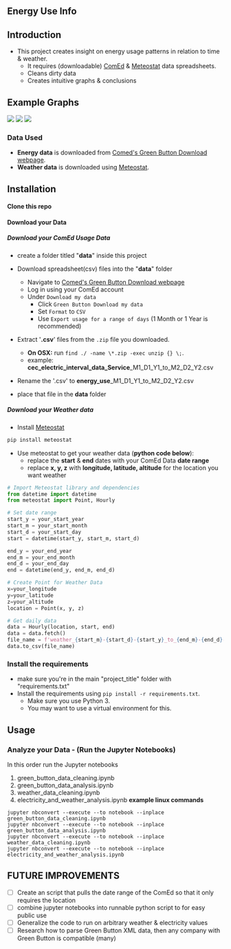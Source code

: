 Energy Use Info
-----------------------
## Introduction
* This project creates insight on energy usage patterns in relation to time & weather.
    * It requires (downloadable) [ComEd](https://secure.comed.com/MyAccount/MyBillUsage/pages/secure/GreenButtonConnectDownloadMyData.aspx) & [Meteostat](https://github.com/meteostat/meteostat-python) data spreadsheets.
    * Cleans dirty data
    * Creates intuitive graphs & conclusions


Example Graphs
-----------------------
![](https://i.imgur.com/h7eCHMI.png)
![](https://i.imgur.com/J4BfXVa.png)
![](https://imgur.com/xsd6Iv6.png)
### Data Used
* **Energy data** is downloaded from [Comed's Green Button Download webpage](https://secure.comed.com/MyAccount/MyBillUsage/pages/secure/GreenButtonConnectDownloadMyData.aspx).
* **Weather data** is downloaded using [Meteostat](https://github.com/meteostat/meteostat-python).

Installation
----------------------
#### Clone this repo
#### Download your Data
##### Download your ComEd Usage Data
* create a folder titled "**data**" inside this project
* Download spreadsheet(csv) files into the "**data**" folder
    * Navigate to [Comed's Green Button Download webpage](https://secure.comed.com/MyAccount/MyBillUsage/pages/secure/GreenButtonConnectDownloadMyData.aspx)
    * Log in using your ComEd account
    * Under `Download my data`
        * Click `Green Button Download my data`
        * Set `Format` to `CSV`
        * Use `Export usage for a range of days` (1 Month or 1 Year is recommended)

* Extract '**.csv**' files from the `.zip` file you downloaded.
    * **On OSX:** run `find ./ -name \*.zip -exec unzip {} \;`.
    * example: **cec_electric_interval_data_Service**_M1_D1_Y1_to_M2_D2_Y2.csv
* Rename the '.csv' to **energy_use**_M1_D1_Y1_to_M2_D2_Y2.csv
* place that file in the **data** folder
##### Download your Weather data
* Install [Meteostat](https://github.com/meteostat/meteostat-python/tree/master#installation)
```sh
pip install meteostat
```
* Use meteostat to get your weather data (**python code below**):
    * replace the **start** & **end** dates with your ComEd Data **date range**
    * replace **x, y, z** with **longitude, latitude, altitude** for the location you want weather
```python
# Import Meteostat library and dependencies
from datetime import datetime
from meteostat import Point, Hourly

# Set date range
start_y = your_start_year
start_m = your_start_month
start_d = your_start_day
start = datetime(start_y, start_m, start_d)

end_y = your_end_year
end_m = your_end_month
end_d = your_end_day
end = datetime(end_y, end_m, end_d)

# Create Point for Weather Data
x=your_longitude
y=your_latitude
z=your_altitude
location = Point(x, y, z)

# Get daily data
data = Hourly(location, start, end)
data = data.fetch()
file_name = f'weather_{start_m}-{start_d}-{start_y}_to_{end_m}-{end_d}-{end_y}.csv'
data.to_csv(file_name)
```

### Install the requirements
* make sure you're in the main "project_title" folder with "requirements.txt"
* Install the requirements using `pip install -r requirements.txt`.
    * Make sure you use Python 3.
    * You may want to use a virtual environment for this.

Usage
----------------------
### Analyze your Data - (Run the Jupyter Notebooks)
In this order run the Jupyter notebooks
1. green_button_data_cleaning.ipynb
2. green_button_data_analysis.ipynb
3. weather_data_cleaning.ipynb
4. electricity_and_weather_analysis.ipynb
**example linux commands**
```console
jupyter nbconvert --execute --to notebook --inplace green_button_data_cleaning.ipynb
jupyter nbconvert --execute --to notebook --inplace green_button_data_analysis.ipynb
jupyter nbconvert --execute --to notebook --inplace weather_data_cleaning.ipynb
jupyter nbconvert --execute --to notebook --inplace electricity_and_weather_analysis.ipynb
```
FUTURE IMPROVEMENTS
-----------------------
-[ ] Create an script that pulls the date range of the ComEd so that it only requires the location
-[ ] combine jupyter notebooks into runnable python script to for easy public use 
-[ ] Generalize the code to run on arbitrary weather & electricity values
-[ ] Research how to parse Green Button XML data, then any company with Green Button is compatible (many)
